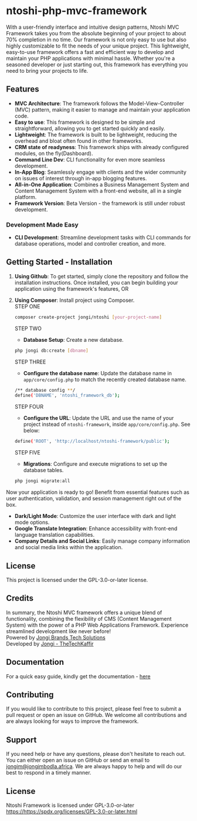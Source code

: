 # ntoshi-php-mvc-framework 
With a user-friendly interface and intuitive design patterns, Ntoshi MVC Framework takes you from the absolute beginning of your project to about 70% completion in no time. Our framework is not only easy to use but also highly customizable to fit the needs of your unique project.
This lightweight, easy-to-use framework offers a fast and efficient way to develop and maintain your PHP applications with minimal hassle. Whether you're a seasoned developer or just starting out, this framework has everything you need to bring your projects to life.

## Features
- **MVC Architecture**: The framework follows the Model-View-Controller (MVC) pattern, making it easier to manage and maintain your application code.
- **Easy to use**: This framework is designed to be simple and straightforward, allowing you to get started quickly and easily.
- **Lightweight**: The framework is built to be lightweight, reducing the overhead and bloat often found in other frameworks.
- **CRM state of readyness**: This framework ships with already configured modules, on the fly(Dashboard).
- **Command Line Dev**: CLI functionality for even more seamless development.
- **In-App Blog**: Seamlessly engage with clients and the wider community on issues of interest through in-app blogging features.
- **All-in-One Application**: Combines a Business Management System and Content Management System with a front-end website, all in a single platform.
- **Framework Version**: Beta Version - the framework is still under robust development.

### Development Made Easy

- **CLI Development**: Streamline development tasks with CLI commands for database operations, model and controller creation, and more.

## Getting Started - Installation

1. **Using Github**: To get started, simply clone the repository and follow the installation instructions. Once installed, you can begin building your application using the framework's features, OR

2. **Using Composer**: Install project using Composer. <br>
   STEP ONE
    ```bash
    composer create-project jongi/ntoshi [your-project-name]
    ```
   STEP TWO
   - **Database Setup**: Create a new database.
    ```bash
    php jongi db:create [dbname]
    ```
    STEP THREE
    - **Configure the database name**: Update the database name in `app/core/config.php` to match the recently created database name.
    ```bash
    /** database config **/
	define('DBNAME', 'ntoshi_framework_db');
    ```
    STEP FOUR
   - **Configure the URL**: Update the URL and use the name of your project instead of `ntoshi-framework`, inside `app/core/config.php`. See below: 
    ```bash
    define('ROOT', 'http://localhost/ntoshi-framework/public');
    ```
    STEP FIVE
   - **Migrations**: Configure and execute migrations to set up the database tables.
    ```bash
    php jongi migrate:all
    ```

Now your application is ready to go! Benefit from essential features such as user authentication, validation, and session management right out of the box.

- **Dark/Light Mode**: Customize the user interface with dark and light mode options.
- **Google Translate Integration**: Enhance accessibility with front-end language translation capabilities.
- **Company Details and Social Links**: Easily manage company information and social media links within the application.

## License

This project is licensed under the GPL-3.0-or-later license.

## Credits

In summary, the  Ntoshi MVC framework offers a unique blend of functionality, combining the flexibility of CMS (Content Management System) with the power of a PHP Web Applications Framework. Experience streamlined development like never before! <br>
Powered by [Jongi Brands Tech Solutions](https://techsolutions.jongibrandz.co.za) <br>
Developed by [Jongi - TheTechKaffir](https://jongimbodla.africa)

## Documentation ##
For a quick easy guide, kindly get the documentation - [here](#)
## Contributing ##
If you would like to contribute to this project, please feel free to submit a pull request or open an issue on GitHub. We welcome all contributions and are always looking for ways to improve the framework.

## Support ##
If you need help or have any questions, please don't hesitate to reach out. You can either open an issue on GitHub or send an email to jongim@jongimbodla.africa. We are always happy to help and will do our best to respond in a timely manner.

## License ##
Ntoshi Framework is licensed under GPL-3.0-or-later [https://](https://spdx.org/licenses/GPL-3.0-or-later.html)https://spdx.org/licenses/GPL-3.0-or-later.html
